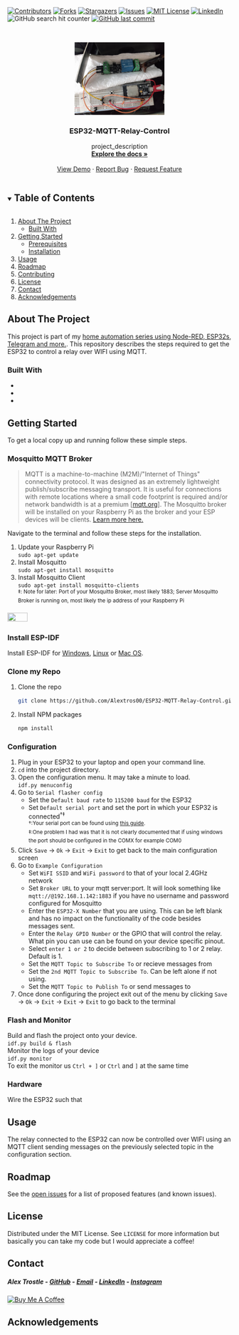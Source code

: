 <!--
*** To avoid retyping too much info. Do a search and replace for the following:
*** twitter_handle, project_description
-->
<!-- PROJECT SHIELDS -->
<!--
*** I'm using markdown "reference style" links for readability.
*** Reference links are enclosed in brackets [ ] instead of parentheses ( ).
*** See the bottom of this document for the declaration of the reference variables
*** for contributors-url, forks-url, etc. This is an optional, concise syntax you may use.
*** https://www.markdownguide.org/basic-syntax/#reference-style-links
-->
[![Contributors][contributors-shield]][contributors-url]
[![Forks][forks-shield]][forks-url]
[![Stargazers][stars-shield]][stars-url]
[![Issues][issues-shield]][issues-url]
[![MIT License][license-shield]][license-url]
[![LinkedIn][linkedin-shield]][linkedin-url]
![GitHub search hit counter](https://img.shields.io/github/search/Alextros00/ESP32-MQTT-Relay-Control/goto?style=for-the-badge)
[![GitHub last commit](https://img.shields.io/github/last-commit/Alextros00/ESP32-MQTT-Relay-Control?style=for-the-badge)](https://github.com/Alextros00/Home-Automation-NodeRED-ESP-Telegram)

<!-- PROJECT LOGO -->
<br />
<p align="center">
  <a href="https://github.com/Alextros00/ESP32-MQTT-Relay-Control">
    <img src="https://github.com/Alextros00/Home-Automation-NodeRED-ESP-Telegram/blob/main/images/ESP32_RelayControl_Hardware.jpg" alt="ESP32_RelayControl_Hardware" width="40%" height="40%">
  </a>

  <h3 align="center">ESP32-MQTT-Relay-Control</h3>

  <p align="center">
    project_description
    <br />
    <a href="https://github.com/Alextros00/ESP32-MQTT-Relay-Control"><strong>Explore the docs »</strong></a>
    <br />
    <br />
    <a href="https://github.com/Alextros00/ESP32-MQTT-Relay-Control">View Demo</a>
    ·
    <a href="https://github.com/Alextros00/ESP32-MQTT-Relay-Control/issues">Report Bug</a>
    ·
    <a href="https://github.com/Alextros00/ESP32-MQTT-Relay-Control/issues">Request Feature</a>
  </p>
</p>

<!-- TABLE OF CONTENTS -->
<details open="open">
  <summary><h2 style="display: inline-block">Table of Contents</h2></summary>
  <ol>
    <li>
      <a href="#about-the-project">About The Project</a>
      <ul>
        <li><a href="#built-with">Built With</a></li>
      </ul>
    </li>
    <li>
      <a href="#getting-started">Getting Started</a>
      <ul>
        <li><a href="#prerequisites">Prerequisites</a></li>
        <li><a href="#installation">Installation</a></li>
      </ul>
    </li>
    <li><a href="#usage">Usage</a></li>
    <li><a href="#roadmap">Roadmap</a></li>
    <li><a href="#contributing">Contributing</a></li>
    <li><a href="#license">License</a></li>
    <li><a href="#contact">Contact</a></li>
    <li><a href="#acknowledgements">Acknowledgements</a></li>
  </ol>
</details>



<!-- ABOUT THE PROJECT -->
## About The Project

This project is part of my [home automation series using Node-RED, ESP32s, Telegram and more.](). This repository describes the steps required to get the ESP32 to control a relay over WIFI using MQTT. 


### Built With

* []()
* []()
* []()



<!-- GETTING STARTED -->
## Getting Started

To get a local copy up and running follow these simple steps.

### Mosquitto MQTT Broker

> MQTT is a machine-to-machine (M2M)/"Internet of Things" connectivity protocol. It was designed as an extremely lightweight publish/subscribe messaging transport. It is useful for connections with remote locations where a small code footprint is required and/or network bandwidth is at a premium [[mqtt.org](http://mqtt.org)]. The Mosquitto broker will be installed on your Raspberry Pi as the broker and your ESP devices will be clients. [Learn more here.](http://www.steves-internet-guide.com/mqtt-works/)

Navigate to the terminal and follow these steps for the installation.
1. Update your Raspberry Pi<br/>
```sudo apt-get update```
2. Install Mosquitto<br/>
```sudo apt-get install mosquitto```
3. Install Mosquitto Client<br/>
```sudo apt-get install mosquitto-clients```
<br/><sup>&Dagger;: Note for later: Port of your Mosquitto Broker, most likely 1883; Server Mosquitto Broker is running on, most likely the ip address of your Raspberry Pi</sup><br/>
<img src="http://www.steves-internet-guide.com/wp-content/uploads/mqtt-message-flow.jpg" width="30%" height="30%">

### Install ESP-IDF

Install ESP-IDF for [Windows](https://docs.espressif.com/projects/esp-idf/en/latest/get-started/windows-setup.html), [Linux](https://docs.espressif.com/projects/esp-idf/en/latest/get-started/linux-setup.html) or [Mac OS](https://docs.espressif.com/projects/esp-idf/en/latest/get-started/macos-setup.html).

### Clone my Repo

1. Clone the repo
   ```sh
   git clone https://github.com/Alextros00/ESP32-MQTT-Relay-Control.git
   ```
2. Install NPM packages
   ```sh
   npm install
   ```
   
### Configuration

1. Plug in your ESP32 to your laptop and open your command line.
2. ```cd``` into the project directory.<br/>
3. Open the configuration menu. It may take a minute to load.<br/>
   ```idf.py menuconfig```
4. Go to ```Serial flasher config```
   	* Set the `Default baud rate` to `115200 baud` for the ESP32
	* Set ```Default serial port``` and set the port in which your ESP32 is connected<sup>&dagger;</sup><sup>&Dagger;</sup>
   <br/><sup>&dagger;:Your serial port can be found using [this guide](https://docs.espressif.com/projects/esp-idf/en/latest/get-started/establish-serial-connection.html).</sup><br/>
<sup>&Dagger;:One problem I had was that it is not clearly documented that if using windows the port should be configured in the COMX for example COM0</sup><br/>
6. Click `Save` -> `Ok` -> `Exit` -> `Exit` to get back to the main configuration screen<br/>
7. Go to `Example Configuration`
	- Set `WiFI SSID` and `WiFi password` to that of your local 2.4GHz network
	- Set `Broker URL` to your mqtt server:port. It will look something like `mqtt://@192.168.1.142:1883` if you have no username and password configured for Mosquitto
	- Enter the `ESP32-X Number` that you are using. This can be left blank and has no impact on the functionality of the code besides messages sent.
	- Enter the `Relay GPIO Number` or the GPIO that will control the relay. What pin you can use can be found on your device specific pinout.
	- Select `enter 1 or 2` to decide between subscribing to 1 or 2 relay. Default is 1.
	- Set the `MQTT Topic to Subscribe To` or recieve messages from
	- Set the `2nd MQTT Topic to Subscribe To`. Can be left alone if not using.
	- Set the `MQTT Topic to Publish To` or send messages to
8. Once done configuring the project exit out of the menu by clicking `Save` -> `Ok` -> `Exit` -> `Exit` -> `Exit` to go back to the terminal

### Flash and Monitor

Build and flash the project onto your device.<br/>
```idf.py build & flash```<br/>
Monitor the logs of your device<br/>
```idf.py monitor```<br/>
To exit the monitor us `Ctrl + ]` or `Ctrl` and  `]` at the same time

### Hardware

Wire the ESP32 such that 

<!-- USAGE EXAMPLES -->
## Usage

The relay connected to the ESP32 can now be controlled over WIFI using an MQTT client sending messages on the previously selected topic in the configuration section.

<!-- ROADMAP -->
## Roadmap
See the [open issues](https://github.com/Alextros00/ESP32-MQTT-Relay-Control/issues) for a list of proposed features (and known issues).<br/>

<!-- LICENSE -->
## License
Distributed under the MIT License. See `LICENSE` for more information but basically you can take my code but I would appreciate a coffee!

<!-- CONTACT -->
## Contact
##### Alex Trostle - [GitHub](https://github.com/Alextros00) - [Email](Alextros00@gmail.com) - [LinkedIn](https://www.linkedin.com/in/alex-trostle/) - [Instagram](https://www.instagram.com/alextros0/) <br />
<a href="https://www.buymeacoffee.com/AlexTrostle" target="_blank"><img src="https://www.buymeacoffee.com/assets/img/custom_images/orange_img.png" alt="Buy Me A Coffee" style="height: 41px !important;width: 174px !important;box-shadow: 0px 3px 2px 0px rgba(190, 190, 190, 0.5) !important;-webkit-box-shadow: 0px 3px 2px 0px     rgba(190,190, 190, 0.5) !important;" ></a><br/>

<!-- ACKNOWLEDGEMENTS -->
## Acknowledgements

<!-- MARKDOWN LINKS & IMAGES -->
<!-- https://www.markdownguide.org/basic-syntax/#reference-style-links -->
[contributors-shield]: https://img.shields.io/github/contributors/Alextros00/ESP32-MQTT-Relay-Control.svg?style=for-the-badge
[contributors-url]: https://github.com/Alextros00/ESP32-MQTT-Relay-Control/graphs/contributors
[forks-shield]: https://img.shields.io/github/forks/Alextros00/ESP32-MQTT-Relay-Control.svg?style=for-the-badge
[forks-url]: https://github.com/Alextros00/ESP32-MQTT-Relay-Control/network/members
[stars-shield]: https://img.shields.io/github/stars/Alextros00/ESP32-MQTT-Relay-Control.svg?style=for-the-badge
[stars-url]: https://github.com/Alextros00/ESP32-MQTT-Relay-Control/stargazers
[issues-shield]: https://img.shields.io/github/issues/Alextros00/ESP32-MQTT-Relay-Control.svg?style=for-the-badge
[issues-url]: https://github.com/Alextros00/ESP32-MQTT-Relay-Control/issues
[license-shield]: https://img.shields.io/github/license/Alextros00/ESP32-MQTT-Relay-Control.svg?style=for-the-badge
[license-url]: https://github.com/Alextros00/ESP32-MQTT-Relay-Control/LICENSE.txt
[linkedin-shield]: https://img.shields.io/badge/-LinkedIn-black.svg?style=for-the-badge&logo=linkedin&colorB=555
[linkedin-url]: https://www.linkedin.com/in/alex-trostle/
